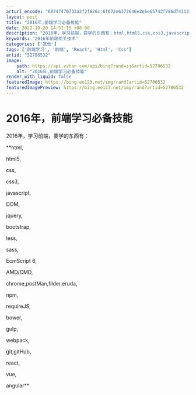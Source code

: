 ```yaml
---
arturl_encode: "68747470733a2f2f626c:6f672e6373646e2e6e65742f786d7431313339303537313336:2f61727469636c652f64657461696c732f3532373836353332"
layout: post
title: "2016年,前端学习必备技能"
date: 2022-10-20 14:51:15 +08:00
description: "2016年，学习前端，要学的东西有：html,html5,css,css3,javascript,D"
keywords: "2016年前端相关技术"
categories: ['其他']
tags: ['前端学习', '前端', 'React', 'Html', 'Css']
artid: "52786532"
image:
    path: https://api.vvhan.com/api/bing?rand=sj&artid=52786532
    alt: "2016年,前端学习必备技能"
render_with_liquid: false
featuredImage: https://bing.ee123.net/img/rand?artid=52786532
featuredImagePreview: https://bing.ee123.net/img/rand?artid=52786532
---
```


# 2016年，前端学习必备技能

2016年，学习前端，要学的东西有：
  
**html,
  
html5,
  
css,
  
css3,
  
javascript,
  
DOM,
  
jquery,
  
bootstrap,
  
less,
  
sass,
  
EcmScript 6,
  
AMD/CMD,
  
chrome,postMan,filder,eruda,
  
npm,
  
requireJS,
  
bower,
  
gulp,
  
webpack,
  
git,gitHub,
  
react,
  
vue,
  
angular**
